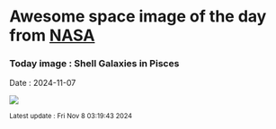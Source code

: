 
# Awesome space image of the day from [NASA](https://api.nasa.gov/)

### Today image : Shell Galaxies in Pisces
Date : 2024-11-07

![](https://apod.nasa.gov/apod/image/2411/NGC474_S1_Crop1024.jpg)

<small>Latest update : Fri Nov  8 03:19:43 2024</small>
        